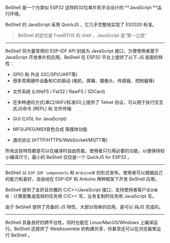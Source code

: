 BeShell 是一个为类似 ESP32 这样的32位单片机平台设计的 **JavaScript **运行环境。



BeShell 的 JavaScript 采用 QuickJS ，它几乎完整地实现了 ES2020 标准。



> BeShell 的定位是 FreeRTOS 的 shell ，JavaScript 是“第一公民”

---

BeShell 将大量常用的 ESP-IDF API 封装为 JavaScript 接口，方便使用者基于 JavaScript 开发单片机应用。BeShell 在 ESP32 平台上提供了以下 JS 层面的特性：

- GPIO 和 外设 (I2C/SPI/UART等)
- 很多常用硬件设备和IC的驱动 (电机、屏幕、摄像头、传感器、控制器等)
* 文件系统 (LittleFS / Fat32 / RawFS / SDCard)

* 在多种通讯方式(串口/WiFi/标准IO)上提供了 Telnet 协议，可以用于执行交互式JS命令 (REPL) 和 文件传输

* GUI (LVGL for JavaScript)

* MP3/JPEG/MIDI音色合成 等媒体功能

* 通讯协议 (HTTP/HTTPS/WebSocket/MQTT等)



所有这些特性都是可以在编译时自由剪裁，使用者只引用必要的功能，以便保持较小编译尺寸。最小的 BeShell 仅仅是一个 QuickJS for ESP32 。



---

BeShell 以 `ESP-IDF components` 和 `Arduino库` 的形式发布。使用者可以根据自己的能力和喜好，自由地在 ESP-IDF 和 Arduino 两种框架下开发 BeShell 应用。



BeShell 提供了友好且优雅的 C/C++/JavaScript 接口，支持使用者客户`混合编程`：计算密集或高频的任务用 C/C++ 写，业务复制的任务用 JavaScript 写。



由于 BeShell 提供了完备的 JS 特性，大部分简单的应用，是可以 纯JS 完成的。



---

BeShell 具备良好的跨平台性，同时也能在 Linux/MacOS/Windows 上编译运行。BeShell 还提供了 WebAssemble 的构建共享，你甚至还可以在浏览器里运行 BeShell 。